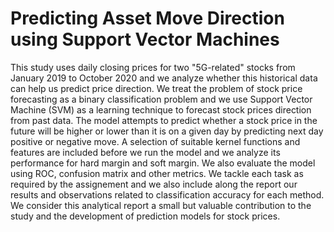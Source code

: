 # Predicting Asset Move Direction using Support Vector Machines
This study uses daily closing prices for two "5G-related" stocks from January 2019 to October 2020 and we analyze whether this historical data can help us predict price direction. We treat the problem of stock price forecasting as a binary classification problem and we use Support Vector Machine (SVM) as a learning technique to forecast stock prices direction from past data. The model attempts to predict whether a stock price in the future will be higher or lower than it is on a given day by predicting next day positive or negative move. A selection of suitable kernel functions and features are included before we run the model and we analyze its performance for hard margin and soft margin. We also evaluate the model using ROC, confusion matrix and other metrics. We tackle each task as required by the assignement and we also include along the report our results and observations related to classification accuracy for each method. We consider this analytical report a small but valuable contribution to the study and the development of prediction models for stock prices.
